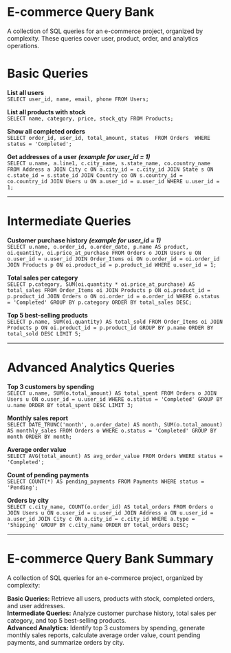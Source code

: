 # E-commerce Query Bank
A collection of SQL queries for an e-commerce project, organized by complexity. These queries cover user, product, order, and analytics operations.
# Basic Queries

**List all users**
<br>
`SELECT user_id, name, email, phone FROM Users;`

**List all products with stock**
<br>
`SELECT name, category, price, stock_qty FROM Products;`

**Show all completed orders**
<br>
`SELECT order_id, user_id, total_amount, status 
FROM Orders 
WHERE status = 'Completed';`

**Get addresses of a user** ***(example for user_id = 1)***
<br>
`SELECT u.name, a.line1, c.city_name, s.state_name, co.country_name
FROM Address a
JOIN City c ON a.city_id = c.city_id
JOIN State s ON c.state_id = s.state_id
JOIN Country co ON s.country_id = co.country_id
JOIN Users u ON a.user_id = u.user_id
WHERE u.user_id = 1;`

---

# Intermediate Queries

**Customer purchase history** ***(example for user_id = 1)***
<br>
`SELECT u.name, o.order_id, o.order_date, p.name AS product, oi.quantity, oi.price_at_purchase
FROM Orders o
JOIN Users u ON o.user_id = u.user_id
JOIN Order_Items oi ON o.order_id = oi.order_id
JOIN Products p ON oi.product_id = p.product_id
WHERE u.user_id = 1;`

**Total sales per category**
<br>
`SELECT p.category, SUM(oi.quantity * oi.price_at_purchase) AS total_sales
FROM Order_Items oi
JOIN Products p ON oi.product_id = p.product_id
JOIN Orders o ON oi.order_id = o.order_id
WHERE o.status = 'Completed'
GROUP BY p.category
ORDER BY total_sales DESC;`

**Top 5 best-selling products**
<br>
`SELECT p.name, SUM(oi.quantity) AS total_sold
FROM Order_Items oi
JOIN Products p ON oi.product_id = p.product_id
GROUP BY p.name
ORDER BY total_sold DESC
LIMIT 5;`

---

# Advanced Analytics Queries


**Top 3 customers by spending**
<br>
`SELECT u.name, SUM(o.total_amount) AS total_spent
FROM Orders o
JOIN Users u ON o.user_id = u.user_id
WHERE o.status = 'Completed'
GROUP BY u.name
ORDER BY total_spent DESC
LIMIT 3;`

**Monthly sales report**
<br>
`SELECT DATE_TRUNC('month', o.order_date) AS month, SUM(o.total_amount) AS monthly_sales
FROM Orders o
WHERE o.status = 'Completed'
GROUP BY month
ORDER BY month;`

**Average order value**
<br>
`SELECT AVG(total_amount) AS avg_order_value
FROM Orders
WHERE status = 'Completed';`

**Count of pending payments**
<br>
`SELECT COUNT(*) AS pending_payments
FROM Payments
WHERE status = 'Pending';`

**Orders by city**
<br>
`SELECT c.city_name, COUNT(o.order_id) AS total_orders
FROM Orders o
JOIN Users u ON o.user_id = u.user_id
JOIN Address a ON u.user_id = a.user_id
JOIN City c ON a.city_id = c.city_id
WHERE a.type = 'Shipping'
GROUP BY c.city_name
ORDER BY total_orders DESC;`

---

# E-commerce Query Bank Summary
A collection of SQL queries for an e-commerce project, organized by complexity:

**Basic Queries:** Retrieve all users, products with stock, completed orders, and user addresses.
<br>
**Intermediate Queries:** Analyze customer purchase history, total sales per category, and top 5 best-selling products.
<br>
**Advanced Analytics:** Identify top 3 customers by spending, generate monthly sales reports, calculate average order value, count pending payments, and summarize orders by city.
